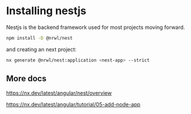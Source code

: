 # Installing nestjs

Nestjs is the backend framework used for most projects moving forward.

```bash
npm install -D @nrwl/nest
```

and creating an next project:

```bash
nx generate @nrwl/nest:application <nest-app> --strict
```

## More docs

<https://nx.dev/latest/angular/nest/overview>

<https://nx.dev/latest/angular/tutorial/05-add-node-app>

